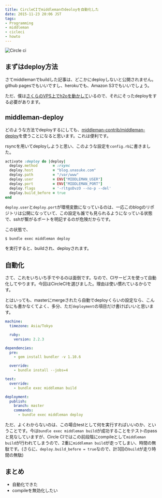 ```yaml
---
title: CircleCIでmiddlemanのdeoloyを自動化した
date: 2015-11-23 20:06 JST
tags:
- Programming
- middleman
- cicleci
- howto
---
```


![Circle ci](2015/blog-ci-deploy.png)
## まずはdeploy方法
さてmiddlemanでbuildした記事は、どこかにdeployしないと公開されません。github pagesでもいいですし、herokuでも、Amazon S3でもいいでしょう。

ただ、僕は[さくらのVPS上でh2oを動かして](/2015/blog-with-middleman-and-vps-server)いるので、それにそったdeployをする必要があります。

## middleman-deploy
どのような方法でdeployするにしても、[middleman-contrib/middleman-deploy](https://github.com/middleman-contrib/middleman-deploy)を使うことになると思います。これは便利です。

rsyncを用いてdeployしようと思い、このような設定を`config.rb`に書きました。

```ruby
activate :deploy do |deploy|
  deploy.method       = :rsync
  deploy.host         = "blog.unasuke.com"
  deploy.path         = "/var/www"
  deploy.user         = ENV["MIDDLEMAN_USER"]
  deploy.port         = ENV["MIDDLEMAN_PORT"]
  deploy.flags        = '-rltgoDvzO --no-p --del'
  deploy.build_before = true
end
```

`deploy.user`と`deploy.port`が環境変数になっているのは、一応このblogのリポジトリは公開になっていて、この設定も誰でも見られるようになっている状態で、sshが繋がるポートを明記するのが危険だからです。

この状態で、

```shell
$ bundle exec middleman deploy
```

を実行すると、buildされ、deployされます。

## 自動化
さて、これをいちいち手でやるのは面倒です。なので、CIサービスを使って自動化してやります。今回はCircleCIを選びました。理由は使い慣れているからです。

とはいっても、masterにmergeされたら自動でdeployくらいの設定なら、こんなにも書かなくてよく、多分、ただ`deployment`の項目だけ書けばいいと思います。

```yaml
machine:
  timezone: Asia/Tokyo

  ruby:
    version: 2.2.3

dependencies:
  pre:
    - gem install bundler -v 1.10.6

  override:
    - bundle install --jobs=4

test:
  override:
    - bundle exec middleman build

deployment:
  publish:
    branch: master
    commands:
      - bundle exec middleman deploy
```

ただ、よくわからないのは、この場合testとして何を実行すればいいのか、ということです。今は`bundle exec middleman build`が成功することをテストのpassと見なしていますが、Circle CIではこの前段階にcompileとして`middleman build`が行われてしまうので、2重に`middleman build`が走ってしまい、時間の無駄です。(さらに、`deploy.build_before = true`なので、計3回の`build`が走り時間の無駄)

## まとめ
- 自動化できた
- compileを無効化したい
